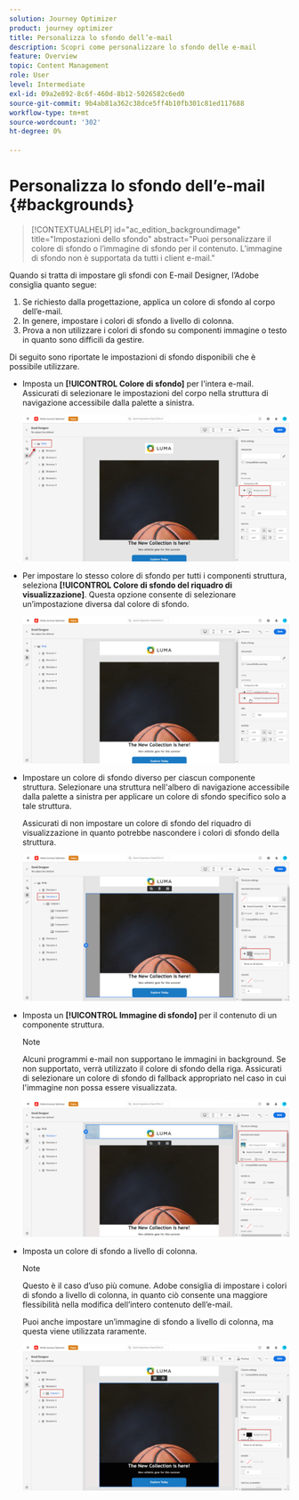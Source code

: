 ```yaml
---
solution: Journey Optimizer
product: journey optimizer
title: Personalizza lo sfondo dell’e-mail
description: Scopri come personalizzare lo sfondo delle e-mail
feature: Overview
topic: Content Management
role: User
level: Intermediate
exl-id: 09a2e892-8c6f-460d-8b12-5026582c6ed0
source-git-commit: 9b4ab81a362c38dce5ff4b10fb301c81ed117688
workflow-type: tm+mt
source-wordcount: '302'
ht-degree: 0%

---
```


# Personalizza lo sfondo dell’e-mail {#backgrounds}

>[!CONTEXTUALHELP]
>id="ac_edition_backgroundimage"
>title="Impostazioni dello sfondo"
>abstract="Puoi personalizzare il colore di sfondo o l’immagine di sfondo per il contenuto. L’immagine di sfondo non è supportata da tutti i client e-mail."

Quando si tratta di impostare gli sfondi con E-mail Designer, l’Adobe consiglia quanto segue:

1. Se richiesto dalla progettazione, applica un colore di sfondo al corpo dell’e-mail.
1. In genere, impostare i colori di sfondo a livello di colonna.
1. Prova a non utilizzare i colori di sfondo su componenti immagine o testo in quanto sono difficili da gestire.

Di seguito sono riportate le impostazioni di sfondo disponibili che è possibile utilizzare.

* Imposta un **[!UICONTROL Colore di sfondo]** per l&#39;intera e-mail. Assicurati di selezionare le impostazioni del corpo nella struttura di navigazione accessibile dalla palette a sinistra.

   ![](assets/background_1.png)

* Per impostare lo stesso colore di sfondo per tutti i componenti struttura, seleziona **[!UICONTROL Colore di sfondo del riquadro di visualizzazione]**. Questa opzione consente di selezionare un’impostazione diversa dal colore di sfondo.

   ![](assets/background_2.png)

* Impostare un colore di sfondo diverso per ciascun componente struttura. Selezionare una struttura nell&#39;albero di navigazione accessibile dalla palette a sinistra per applicare un colore di sfondo specifico solo a tale struttura.

   Assicurati di non impostare un colore di sfondo del riquadro di visualizzazione in quanto potrebbe nascondere i colori di sfondo della struttura.

   ![](assets/background_3.png)

* Imposta un **[!UICONTROL Immagine di sfondo]** per il contenuto di un componente struttura.

   >[!NOTE]
   >
   >Alcuni programmi e-mail non supportano le immagini in background. Se non supportato, verrà utilizzato il colore di sfondo della riga. Assicurati di selezionare un colore di sfondo di fallback appropriato nel caso in cui l&#39;immagine non possa essere visualizzata.

   ![](assets/background_4.png)

* Imposta un colore di sfondo a livello di colonna.

   >[!NOTE]
   >
   >Questo è il caso d’uso più comune. Adobe consiglia di impostare i colori di sfondo a livello di colonna, in quanto ciò consente una maggiore flessibilità nella modifica dell’intero contenuto dell’e-mail.

   Puoi anche impostare un’immagine di sfondo a livello di colonna, ma questa viene utilizzata raramente.

   ![](assets/background_5.png)
